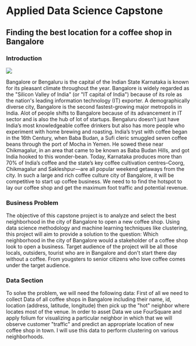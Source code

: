 # Applied Data Science Capstone
## Finding the best location for a coffee shop in Bangalore

### Introduction

![](https://www.businessinsider.in/thumb/msid-51525314,width-1200,height-900/11-fascinating-facts-about-Bangalore-we-bet-you-didnt-know.jpg)

Bangalore or Bengaluru is the capital of the Indian State Karnataka is known for its pleasant climate throughout the year.
Bangalore is widely regarded as the "Silicon Valley of India" (or "IT capital of India") because of its role as the nation's leading information technology (IT) exporter. A demographically diverse city, Bangalore is the second fastest-growing major metropolis in India.
Alot of people shifts to Bangalore because of its advancement in IT sector and is also the hub of lot of startups. Bengaluru doesn’t just have India’s most knowledgeable coffee drinkers but also has more people who experiment with home brewing and roasting. 
India’s tryst with coffee began in the 16th Century, when Baba Budan, a Sufi cleric smuggled seven coffee beans through the port of Mocha in Yemen. He sowed these near Chikmagalur, in an area that came to be known as Baba Budan Hills, and got India hooked to this wonder-bean. 
Today, Karnataka produces more than 70% of India’s coffee and the state’s key coffee cultivation centres–Coorg, Chikmagalur and Sakleshpur—are all popular weekend getaways from the city.
In such a large and rich coffee culture city of Bangalore, it will be competitive to start up coffee business. We need to to find the hotspot to lay our coffee shop and get the maximum foot traffic and potential 
revenue.

### Business Problem

The objective of this capstone project is to analyze and select the best neighborhood in the city of Bangalore to open a new coffee shop. Using data science methodology and machine learning techniques like clustering, this project will aim to provide a solution to the question:
Which neighborhood in the city of Bangalore would a stakeholder of a coffee shop look to open a business.
Target audience of the project will be all those locals, outsiders, tourist who are in Bangalore and don't start there day without a coffee. From yougsters to senior citizens who love coffee comes under the target audience.

### Data Section

To solve the problem, we will need the following data:
First of all we need to collect Data of all coffee shops in Bangalore including their name, id, location (address, latitude, longitude) then pick up the "hot" neighbor where locates most of the venue. 
In order to asset Data we use FourSquare and apply folium for visualizing a particular neighbor in which that we will observe customer "traffic" and predict an appropriate location of new coffee shop in town.
I will use this data to perform clustering on various neighborhoods.











